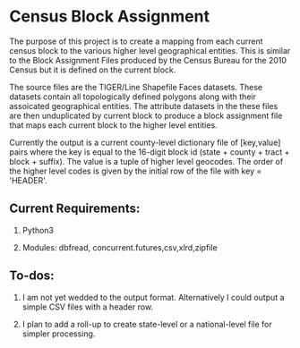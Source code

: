 # Census Block Assignment

The purpose of this project is to create a mapping from each current
census block to the various higher level geographical entities. This
is similar to the Block Assignment Files produced by the Census Bureau
for the 2010 Census but it is defined on the current block.

The source files are the TIGER/Line Shapefile Faces datasets. These
datasets contain all topologically defined polygons along with their
assoicated geographical entities. The attribute datasets in the these
files are then unduplicated by current block to produce a block
assignment file that maps each current block to the higher level
entities.

Currently the output is a current county-level dictionary file of
[key,value] pairs where the key is equal to the 16-digit block id
(state + county + tract + block + suffix). The value is a tuple of
higher level geocodes. The order of the higher level codes is given by
the initial row of the file with key = 'HEADER'.

## Current Requirements:

1. Python3

2. Modules: dbfread, concurrent.futures,csv,xlrd,zipfile

## To-dos:

1. I am not yet wedded to the output format. Alternatively I could
output a simple CSV files with a header row.

2. I plan to add a roll-up to create state-level or a national-level
file for simpler processing.

